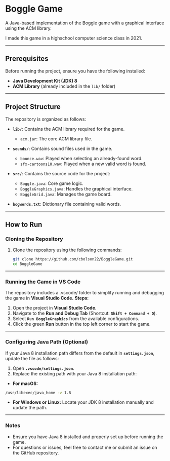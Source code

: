 # Boggle Game

A Java-based implementation of the Boggle game with a graphical interface using the ACM library.

I made this game in a highschool computer science class in 2021.

---

## Prerequisites

Before running the project, ensure you have the following installed:

- **Java Development Kit (JDK) 8**
- **ACM Library** (already included in the `lib/` folder)

---

## Project Structure

The repository is organized as follows:

- **`lib/`**: Contains the ACM library required for the game.
  - `acm.jar`: The core ACM library file.
  
- **`sounds/`**: Contains sound files used in the game.
  - `bounce.wav`: Played when selecting an already-found word.
  - `sfx-cartoons10.wav`: Played when a new valid word is found.

- **`src/`**: Contains the source code for the project:
  - `Boggle.java`: Core game logic.
  - `BoggleGraphics.java`: Handles the graphical interface.
  - `BoggleGrid.java`: Manages the game board.

- **`bogwords.txt`**: Dictionary file containing valid words.

---

## How to Run

### Cloning the Repository

1. Clone the repository using the following commands:
   ```bash
   git clone https://github.com/cbolson22/BoggleGame.git
   cd BoggleGame
   ```

---

### Running the Game in VS Code

The repository includes a .vscode/ folder to simplify running and debugging the game in **Visual Studio Code.**
**Steps:**

1. Open the project in **Visual Studio Code.**
2. Navigate to the **Run and Debug Tab** (Shortcut: **`Shift + Command + D`**).
3. Select **`Run BoggleGraphics`** from the available configurations.
4. Click the green **Run** button in the top left corner to start the game.

---

### Configuring Java Path (Optional)

If your Java 8 installation path differs from the default in **`settings.json`**, update the file as follows:

1. Open **`.vscode/settings.json`**.
2. Replace the existing path with your Java 8 installation path:
  - **For macOS:**
  ```bash
  /usr/libexec/java_home -v 1.8
  ```
  - **For Windows or Linux:** Locate your JDK 8 installation manually and update the path.

---

### Notes
- Ensure you have Java 8 installed and properly set up before running the game.
- For questions or issues, feel free to contact me or submit an issue on the GitHub repository.
